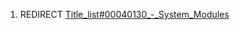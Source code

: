 1.  REDIRECT
    [Title_list#00040130_-_System_Modules](Title_list#00040130_-_System_Modules "wikilink")